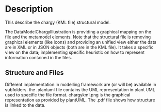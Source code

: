 # Description
This describe the chargy (KML file) structural model.

The DataModelChargyIllustration is providing a graphical mapping on the file and the metamodel elements. Note that the structural file is removing graphical elements (like icons) and providing an unified view either the data are in XML or in JSON objects (both are in the KML file).
It takes a specific view on the data; implementing specific heuristic on how to represent information contained in the files.

## Structure and Files
Different implementation in modelling framework are (or will be) available in subfolders.
the .plantuml file contains the UML representation in plant UML used to specific the file format.
chargykml.png is the graphical representation as provided by plantUML.
The .pdf file shows how structure is linked to the data.
